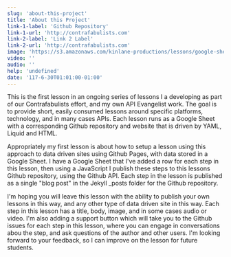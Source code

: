 ```yaml
---
slug: 'about-this-project'
title: 'About this Project'
link-1-label: 'Github Repository'
link-1-url: 'http://contrafabulists.com'
link-2-label: 'Link 2 Label'
link-2-url: 'http://contrafabulists.com'
image: 'https://s3.amazonaws.com/kinlane-productions/lessons/google-sheet-to-github.png'
video: ''
audio: ''
help: 'undefined'
date: '117-6-30T01:01:00-01:00'
---
```

This is the first lesson in an ongoing series of lessons I a developing as part of our Contrafabulists effort, and my own API Evangelist work. The goal is to provide short, easily consumed lessons around specific platforms, technology, and in many cases APIs. Each lesson runs as a Google Sheet with a corresponding Github repository and website that is driven by YAML, Liquid and HTML. 

Appropriately my first lesson is about how to setup a lesson using this approach to data driven sites using Github Pages, with data stored in a Google Sheet. I have a Google Sheet that I've added a row for each step in this lesson, then using a JavaScript I publish these steps to this lessons Github repository, using the Github API. Each step in the lesson is published as a single "blog post" in the Jekyll _posts folder for the Github repository.

I'm hoping you will leave this lesson with the ability to publish your own lessons in this way, and any other type of data driven site in this way. Each step in this lesson has a title, body, image, and in some cases audio or video. I'm also adding a support button which will take you to the Github issues for each step in this lesson, where you can engage in conversations abou the step, and ask questions of the author and other users. I'm looking forward to your feedback, so I can improve on the lesson for future students.
